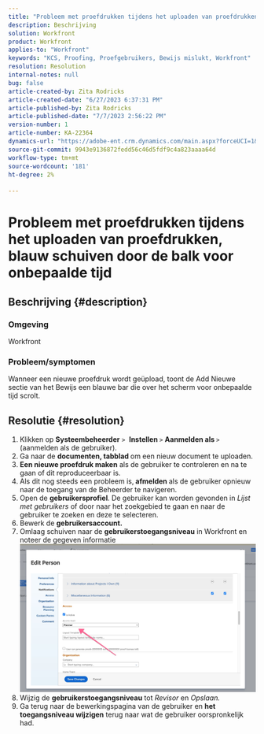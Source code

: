 ```yaml
---
title: "Probleem met proefdrukken tijdens het uploaden van proefdrukken, blauw schuiven in de balk voor onbepaalde tijd"
description: Beschrijving
solution: Workfront
product: Workfront
applies-to: "Workfront"
keywords: "KCS, Proofing, Proefgebruikers, Bewijs mislukt, Workfront"
resolution: Resolution
internal-notes: null
bug: false
article-created-by: Zita Rodricks
article-created-date: "6/27/2023 6:37:31 PM"
article-published-by: Zita Rodricks
article-published-date: "7/7/2023 2:56:22 PM"
version-number: 1
article-number: KA-22364
dynamics-url: "https://adobe-ent.crm.dynamics.com/main.aspx?forceUCI=1&pagetype=entityrecord&etn=knowledgearticle&id=7033e4a7-1915-ee11-8f6e-6045bd0061cb"
source-git-commit: 9943e9136872fedd56c46d5fdf9c4a823aaaa64d
workflow-type: tm+mt
source-wordcount: '181'
ht-degree: 2%

---
```


# Probleem met proefdrukken tijdens het uploaden van proefdrukken, blauw schuiven door de balk voor onbepaalde tijd

## Beschrijving {#description}


### Omgeving

Workfront

### Probleem/symptomen

Wanneer een nieuwe proefdruk wordt geüpload, toont de Add Nieuwe sectie van het Bewijs een blauwe bar die over het scherm voor onbepaalde tijd scrolt.


## Resolutie {#resolution}


1. Klikken op <b>Systeembeheerder</b> `>`  <b>Instellen </b>`>` <b>Aanmelden als </b>`>`  (aanmelden als de gebruiker).
2. Ga naar de <b>documenten, tabblad </b>om een nieuw document te uploaden.
3. <b>Een nieuwe proefdruk maken</b> als de gebruiker te controleren en na te gaan of dit reproduceerbaar is.
4. Als dit nog steeds een probleem is,<b> afmelden </b>als de gebruiker opnieuw naar de toegang van de Beheerder te navigeren.
5. Open de <b>gebruikersprofiel</b>. De gebruiker kan worden gevonden in *Lijst met gebruikers* of door naar het zoekgebied te gaan en naar de gebruiker te zoeken en deze te selecteren.
6. Bewerk de <b>gebruikersaccount.</b>
7. Omlaag schuiven naar de <b>gebruikerstoegangsniveau</b> in Workfront en noteer de gegeven informatie <b>![](assets/793b8303-2615-ee11-8f6e-6045bd0061cb.png)</b>
8. Wijzig de <b>gebruikerstoegangsniveau</b> tot *Revisor* en *Opslaan.*
9. Ga terug naar de bewerkingspagina van de gebruiker en <b>het toegangsniveau wijzigen</b> terug naar wat de gebruiker oorspronkelijk had.

